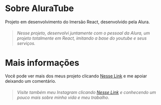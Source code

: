 # Sobre AluraTube 

Projeto em desenvolvimento do Imersão React, desenvolvido pela Alura.

> ###### Nesse projeto, desenvolvi juntamente com o pessoal da Alura, um projeto totalmente em React, imitando a base do youtube e seus serviços.

# Mais informações

Você pode ver mais dos meus projeto clicando [Nesse Link](https://github.com/phillipehenriques/) e me apoiar deixando um comentário.

> ###### Visite também meu Instagram clicando [Nesse Link](https://www.instagram.com/ph_aranoia/) e conhecendo um pouco mais sobre minha vida e meu trabalho.